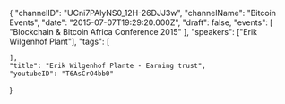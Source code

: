 {
    "channelID": "UCni7PAlyNS0_12H-26DJJ3w",
    "channelName": "Bitcoin Events",
    "date": "2015-07-07T19:29:20.000Z",
    "draft": false,
    "events": [
        "Blockchain & Bitcoin Africa Conference 2015"
    ],
    "speakers": ["Erik Wilgenhof Plant"],
    "tags": [

    ],
    "title": "Erik Wilgenhof Plante - Earning trust",
    "youtubeID": "T6AsCrO4bb0"
}

